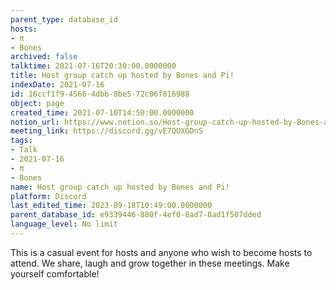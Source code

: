 ```yaml
---
parent_type: database_id
hosts:
- π
- Bones
archived: false
talktime: 2021-07-16T20:30:00.0000000
title: Host group catch up hosted by Bones and Pi!
indexDate: 2021-07-16
id: 16ccf1f9-4566-4dbb-8be5-72c06f816988
object: page
created_time: 2021-07-10T14:50:00.0000000
notion_url: https://www.notion.so/Host-group-catch-up-hosted-by-Bones-and-Pi-16ccf1f945664dbb8be572c06f816988
meeting_link: https://discord.gg/vE7QUXGDnS
tags:
- Talk
- 2021-07-16
- π
- Bones
name: Host group catch up hosted by Bones and Pi!
platform: Discord
last_edited_time: 2023-09-18T10:49:00.0000000
parent_database_id: e9339446-880f-4ef0-8ad7-8ad1f507dded
language_level: No limit
---
```


This is a casual event for hosts and anyone who wish to become hosts to attend.  We share, laugh and grow together in these meetings.  Make yourself comfortable!






